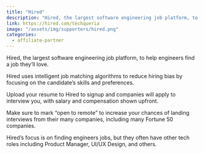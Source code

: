 ```yaml
---
title: "Hired"
description: "Hired, the largest software engineering job platform, to help engineers find a job they’ll love."
link: https://hired.com/techqueria
image: "/assets/img/supporters/hired.png"
categories:
  - affiliate-partner
---
```


Hired, the largest software engineering job platform, to help engineers find a job they’ll love.

Hired uses intelligent job matching algorithms to reduce hiring bias by focusing on the candidate’s skills and preferences.

Upload your resume to Hired to signup and companies will apply to interview you, with salary and compensation shown upfront.

Make sure to mark “open to remote” to increase your chances of landing interviews from their many companies, including many Fortune 50 companies.

Hired’s focus is on finding engineers jobs, but they often have other tech roles including Product Manager, UI/UX Design, and others.
